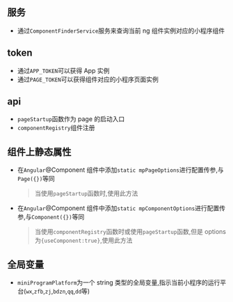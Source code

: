 ## 服务

- 通过`ComponentFinderService`服务来查询当前 ng 组件实例对应的小程序组件

## token

- 通过`APP_TOKEN`可以获得 App 实例
- 通过`PAGE_TOKEN`可以获得组件对应的小程序页面实例

## api

- `pageStartup`函数作为 page 的启动入口
- `componentRegistry`组件注册

## 组件上静态属性

- 在`Angular`@Component 组件中添加`static mpPageOptions`进行配置传参,与`Page({})`等同
  > 当使用`pageStartup`函数时,使用此方法
- 在`Angular`@Component 组件中添加`static mpComponentOptions`进行配置传参,与`Component({})`等同
  > 当使用`componentRegistry`函数时或使用`pageStartup`函数,但是 options 为`{useComponent:true}`,使用此方法

## 全局变量

- `miniProgramPlatform`为一个 string 类型的全局变量,指示当前小程序的运行平台(`wx`,`zfb`,`zj`,`bdzn`,`qq`,`dd`等)
